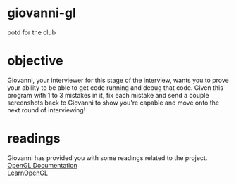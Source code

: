 # giovanni-gl
potd for the club

# objective
Giovanni, your interviewer for this stage of the interview, wants you to prove your ability to be able to get code running and debug that code. 
Given this program with 1 to 3 mistakes in it, fix each mistake and send a couple screenshots back to Giovanni to show you're
capable and move onto the next round of interviewing!

# readings
Giovanni has provided you with some readings related to the project. <br/>
[OpenGL Documentation](https://registry.khronos.org/OpenGL-Refpages/) <br/>
[LearnOpenGL](https://www.learnopengl.com)

